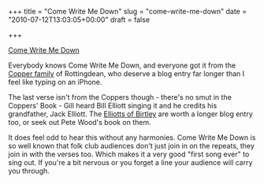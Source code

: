 +++
title = "Come Write Me Down"
slug = "come-write-me-down"
date = "2010-07-12T13:03:05+00:00"
draft = false

+++

<a class="embed" href="http://soundcloud.com/pdcawley/come-write-me-down">Come Write Me Down</a>

Everybody knows Come Write Me Down, and everyone got it from the [Copper family](http://www.thecopperfamily.com/) of Rottingdean, who deserve a blog entry far longer than I feel like typing on an iPhone.

The last verse isn't from the Coppers though - there's no smut in the Coppers' Book - Gill heard Bill Elliott singing it and he credits his grandfather, Jack Elliott. The [Elliotts of Birtley](amazon:0954068238) are worth a longer blog entry too, or seek out Pete Wood's book on them.

It does feel odd to hear this without any harmonies. Come Write Me Down is so well known that folk club audiences don't just join in on the repeats, they join in with the verses too. Which makes it a very good "first song ever" to sing out. If you're a bit nervous or you forget a line your audience will carry you through.
